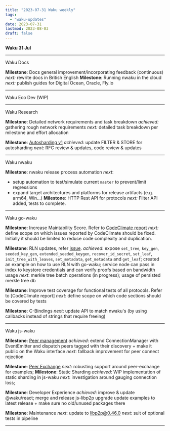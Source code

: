 ```yaml
---
title: "2023-07-31 Waku weekly"
tags:
  - "waku-updates"
date: 2023-07-31
lastmod: 2023-08-03
draft: false
---
```


**Waku 31 Jul**

---
Waku
Docs

**Milestone**: Docs general improvement/incorporating feedback (continuous)
_next:_ rewrite docs in British English
**Milestone**: Running nwaku in the cloud
_next:_ publish guides for Digital Ocean, Oracle, Fly.io

---
Waku
Eco Dev (WIP)

---
Waku
Research

**Milestone**: Detailed network requirements and task breakdown
_achieved:_ gathering rough network requirements
_next:_ detailed task breakdown per milestone and effort allocation

**Milestone**: [Autosharding v1](https://github.com/waku-org/nwaku/issues/1846)
_achieved:_ update FILTER & STORE for autosharding
_next:_ RFC review & updates, code review & updates

---
Waku
nwaku

**Milestone**: nwaku release process automation
_next_:
- setup automation to test/simulate current `master` to prevent/limit regressions
- expand target architectures and platforms for release artifacts (e.g. arm64, Win...)
**Milestone**: HTTP Rest API for protocols
_next:_ Filter API added, tests to complete.

---
Waku
go-waku

**Milestone**: Increase Maintability Score. Refer to [CodeClimate report](https://codeclimate.com/github/waku-org/go-waku)
_next:_ define scope on which issues reported by CodeClimate should be fixed. Initially it should be limited to reduce code complexity and duplication.


**Milestone**: RLN updates, refer [issue](https://github.com/waku-org/go-waku/issues/608).
_achieved_: expose `set_tree`, `key_gen`, `seeded_key_gen`, `extended_seeded_keygen`, `recover_id_secret`, `set_leaf`, `init_tree_with_leaves`, `set_metadata`, `get_metadata` and `get_leaf`; created an example on how to use RLN with go-waku; service node can pass in index to keystore credentials and can verify proofs based on bandwidth usage
_next_: merkle tree batch operations (in progress); usage of persisted merkle tree db

**Milestone**: Improve test coverage for functional tests of all protocols. Refer to [CodeClimate report]
_next_: define scope on which code sections should be covered by tests

**Milestone**: C-Bindings
_next_: update API to match nwaku's (by using callbacks instead of strings that require freeing)

---
Waku
js-waku

**Milestone**: [Peer management](https://github.com/waku-org/js-waku/issues/914)
_achieved_: extend ConnectionManager with EventEmitter and dispatch peers tagged with their discovery + make it public on the Waku interface
_next_: fallback improvement for peer connect rejection

**Milestone**: [Peer Exchange](https://github.com/waku-org/js-waku/issues/1429)
_next_: robusting support around peer-exchange for examples;
**Milestone**: Static Sharding
_achieved_: WIP implementation of static sharding in js-waku
_next_: investigation around gauging connection loss;

**Milestone**: Developer Experience
_achieved_: improve & update @waku/react; merge and release js-libp2p upgrade
 update examples to latest release + make sure no old/unused packages there

**Milestone**: Maintenance
_next_: update to libp2p@0.46.0
_next_: suit of optional tests in pipeline

---